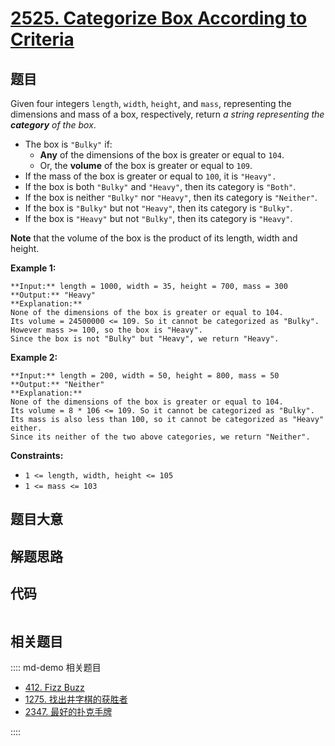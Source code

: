 # [2525. Categorize Box According to Criteria](https://leetcode.com/problems/categorize-box-according-to-criteria)

## 题目

Given four integers `length`, `width`, `height`, and `mass`, representing the
dimensions and mass of a box, respectively, return _a string representing the
**category** of the box_.

  * The box is `"Bulky"` if: 
    * **Any** of the dimensions of the box is greater or equal to `104`.
    * Or, the **volume** of the box is greater or equal to `109`.
  * If the mass of the box is greater or equal to `100`, it is `"Heavy".`
  * If the box is both `"Bulky"` and `"Heavy"`, then its category is `"Both"`.
  * If the box is neither `"Bulky"` nor `"Heavy"`, then its category is `"Neither"`.
  * If the box is `"Bulky"` but not `"Heavy"`, then its category is `"Bulky"`.
  * If the box is `"Heavy"` but not `"Bulky"`, then its category is `"Heavy"`.

**Note** that the volume of the box is the product of its length, width and
height.



**Example 1:**

    
    
    **Input:** length = 1000, width = 35, height = 700, mass = 300
    **Output:** "Heavy"
    **Explanation:** 
    None of the dimensions of the box is greater or equal to 104. 
    Its volume = 24500000 <= 109. So it cannot be categorized as "Bulky".
    However mass >= 100, so the box is "Heavy".
    Since the box is not "Bulky" but "Heavy", we return "Heavy".

**Example 2:**

    
    
    **Input:** length = 200, width = 50, height = 800, mass = 50
    **Output:** "Neither"
    **Explanation:** 
    None of the dimensions of the box is greater or equal to 104.
    Its volume = 8 * 106 <= 109. So it cannot be categorized as "Bulky".
    Its mass is also less than 100, so it cannot be categorized as "Heavy" either. 
    Since its neither of the two above categories, we return "Neither".



**Constraints:**

  * `1 <= length, width, height <= 105`
  * `1 <= mass <= 103`


## 题目大意

## 解题思路

## 代码

```javascript

```

## 相关题目

:::: md-demo 相关题目
- [412. Fizz Buzz](https://leetcode.com/problems/fizz-buzz)
- [1275. 找出井字棋的获胜者](https://leetcode.com/problems/find-winner-on-a-tic-tac-toe-game)
- [2347. 最好的扑克手牌](https://leetcode.com/problems/best-poker-hand)

::::
